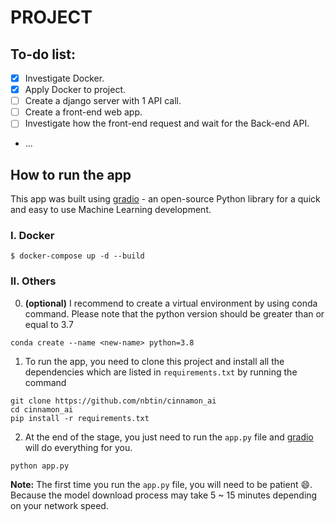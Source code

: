 # PROJECT

## To-do list:

- [X] Investigate Docker.
- [X] Apply Docker to project.
- [ ] Create a django server with 1 API call.
- [ ] Create a front-end web app.
- [ ] Investigate how the front-end request and wait for the Back-end API.
- ...
## How to run the app
 This app was built using [gradio](https://gradio.app/) - an open-source Python library for a quick and easy to use Machine Learning development.
### **I. Docker**

```shell
$ docker-compose up -d --build
```

### **II. Others**
0. **(optional)** I recommend to create a virtual environment by using conda command. Please note that the python version should be greater than or equal to 3.7

```shell
conda create --name <new-name> python=3.8
```

1. To run the app, you need to clone this project and install all the dependencies which are listed in `requirements.txt` by running the command

```shell
git clone https://github.com/nbtin/cinnamon_ai
cd cinnamon_ai
pip install -r requirements.txt
```

2. At the end of the stage, you just need to run the `app.py` file and [gradio](https://gradio.app/) will do everything for you.

```shell
python app.py
```

**Note:** The first time you run the `app.py` file, you will need to be patient :smile:. Because the model download process may take 5 ~ 15 minutes depending on your network speed.
